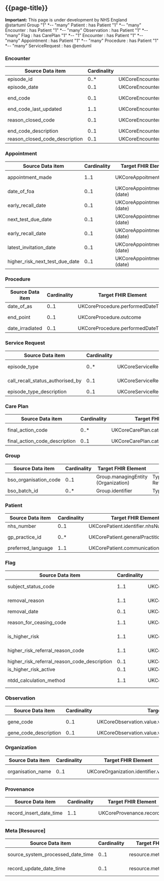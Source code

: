 ## {{page-title}}
    
  <div markdown="span" class="alert alert-warning" role="alert"><i class="fa fa-warning"></i><b> Important:</b> This page is under development by NHS England</div>

<plantuml>
@startuml
Group "1" *-- "many" Patient : has
Patient "1" *-- "many" Encounter : has
Patient "1" *-- "many" Observation : has
Patient "1" *-- "many" Flag : has
CarePlan "1" *-- "1" Encounter : has
Patient "1" *-- "many" Appointment : has
Patient "1" *-- "many" Procedure : has
Patient "1" *-- "many" ServiceRequest : has
@enduml
</plantuml>


### Encounter

<table class="assets">
<thead>
  <tr>
    <th>Source Data item</th>
    <th>Cardinality</th>
    <th>Target FHIR Element</th>
    <th>Notes</th>
  </tr>
</thead>
<tbody>
  <tr>
    <td>episode_id</td>
    <td>0..*</td>
    <td>UKCoreEncounter.identifier</td>
    <td>Type: Identifier</td>
</tr>
<tr>
    <td>episode_date</td>
    <td>0..1</td>
    <td>UKCoreEncounter.period (Start)</td>
    <td>Type: Period</td>
</tr>
<tr>
    <td>end_code</td>
    <td>0..1</td>
    <td>UKCoreEncounter.extension:reasonCancelled</td>
    <td>Type: CodeableConcept</td>
</tr>
<tr>
    <td>end_code_last_updated</td>
    <td>1..1</td>
    <td>UKCoreEncounter.statusHistory.period</td>
    <td>Type: Period</td>
</tr>
<tr>
    <td>reason_closed_code</td>
    <td>0..1</td>
    <td>UKCoreEncounter.extension:reasonCancelled</td>
    <td>Type: CodeableConcept</td>
</tr>
<tr>
    <td>end_code_description</td>
    <td>0..1</td>
    <td>UKCoreEncounter.extension:reasonCancelled.coding.display</td>
    <td>Type: String</td>
</tr>
<tr>
    <td>reason_closed_code_description</td>
    <td>0..1</td>
    <td>UKCoreEncounter.extension:reasonCancelled.coding.display</td>
    <td>Type: String</td>
</tr>
</tbody>
</table>

### Appointment

<table class="assets">
<thead>
  <tr>
    <th>Source Data item</th>
    <th>Cardinality</th>
    <th>Target FHIR Element</th>
    <th>Notes</th>
  </tr>
</thead>
<tbody>
  <tr>
    <td>appointment_made</td>
    <td>1..1</td>
    <td>UKCoreAppoitment.status</td>
    <td>Type: Code</td>
</tr>
<tr>
    <td>date_of_foa</td>
    <td>0..1</td>
    <td>UKCoreAppointment.start (date)</td>
    <td>Type: Instant</td>
</tr>
<tr>
    <td>early_recall_date</td>
    <td>0..1</td>
    <td>UKCoreAppointment.start (date)</td>
    <td>Type: Instant</td>
</tr>
<tr>
    <td>next_test_due_date</td>
    <td>0..1</td>
    <td>UKCoreAppointment.start (date)</td>
    <td>Type: Instant</td>
</tr>
<tr>
    <td>early_recall_date</td>
    <td>0..1</td>
    <td>UKCoreAppointment.start (date)</td>
    <td>Type: Instant</td>
</tr>
<tr>
    <td>latest_invitation_date</td>
    <td>0..1</td>
    <td>UKCoreAppointment.start (date)</td>
    <td>Type: Instant</td>
</tr>
<tr>
    <td>higher_risk_next_test_due_date</td>
    <td>0..1</td>
    <td>UKCoreAppointment.start (date)</td>
    <td>Type: Instant</td>
</tr>
</tbody>
</table>

### Procedure

<table class="assets">
<thead>
  <tr>
    <th>Source Data item</th>
    <th>Cardinality</th>
    <th>Target FHIR Element</th>
    <th>Notes</th>
  </tr>
</thead>
<tbody>
  <tr>
    <td>date_of_as</td>
    <td>0..1</td>
    <td>UKCoreProcedure.performedDateTime</td>
    <td>Type: dateTime</td>
</tr>
<tr>
    <td>end_point</td>
    <td>0..1</td>
    <td>UKCoreProcedure.outcome</td>
    <td>Type: CodeableConcept.text</td>
</tr>
<tr>
    <td>date_irradiated</td>
    <td>0..1</td>
    <td>UKCoreProcedure.performedDateTime</td>
    <td>Type: dateTime</td>
</tr>
</tbody>
</table>

### Service Request

<table class="assets">
<thead>
  <tr>
    <th>Source Data item</th>
    <th>Cardinality</th>
    <th>Target FHIR Element</th>
    <th>Notes</th>
  </tr>
</thead>
<tbody>
  <tr>
    <td>episode_type</td>
    <td>0..*</td>
    <td>UKCoreServiceRequest.priority.extension:priorityReason</td>
    <td>Type: Extension(CodeableConcept)</td>
</tr>
<tr>
    <td>call_recall_status_authorised_by</td>
    <td>0..1</td>
    <td>UKCoreServiceRequest.extension:sourceOfServiceRequest</td>
    <td>Type: Extension(CodeableConcept)</td>
</tr>
<tr>
    <td>episode_type_description</td>
    <td>0..1</td>
    <td>UKCoreServiceRequest.priority.extension:priorityReason.coding.display</td>
    <td>Type: String</td>
</tr>
</tbody>
</table>

### Care Plan

<table class="assets">
<thead>
  <tr>
    <th>Source Data item</th>
    <th>Cardinality</th>
    <th>Target FHIR Element</th>
    <th>Notes</th>
  </tr>
</thead>
<tbody>
  <tr>
    <td>final_action_code</td>
    <td>0..*</td>
    <td>UKCoreCarePlan.category</td>
    <td>Type: CodeableConcept</td>
</tr>
<tr>
    <td>final_action_code_description</td>
    <td>0..1</td>
    <td>UKCoreCarePlan.category.coding.display</td>
    <td>Type: String</td>
</tr>
</tbody>
</table>

### Group

<table class="assets">
<thead>
  <tr>
    <th>Source Data item</th>
    <th>Cardinality</th>
    <th>Target FHIR Element</th>
    <th>Notes</th>
  </tr>
</thead>
<tbody>
  <tr>
    <td>bso_organisation_code</td>
    <td>0..1</td>
    <td>Group.managingEntity (Organization)</td>
    <td>Type: Reference(Organization)</td>
</tr>
<tr>
    <td>bso_batch_id</td>
    <td>0..*</td>
    <td>Group.identifier</td>
    <td>Type: Identifier</td>
</tr>
</tbody>
</table>

### Patient

<table class="assets">
<thead>
  <tr>
    <th>Source Data item</th>
    <th>Cardinality</th>
    <th>Target FHIR Element</th>
    <th>Notes</th>
  </tr>
</thead>
<tbody>
  <tr>
    <td>nhs_number</td>
    <td>0..1</td>
    <td>UKCorePatient.identifier.nhsNumber</td>
    <td>Type: Identifier</td>
</tr>
<tr>
    <td>gp_practice_id</td>
    <td>0..*</td>
    <td>UKCorePatient.generalPractitioner</td>
    <td>Type: Reference(Organization)</td>
</tr>
<tr>
    <td>preferred_language</td>
    <td>1..1</td>
    <td>UKCorePatient.communication.language</td>
    <td>Type: CodeableConcept</td>
</tr>
</tbody>
</table>

### Flag

<table class="assets">
<thead>
  <tr>
    <th>Source Data item</th>
    <th>Cardinality</th>
    <th>Target FHIR Element</th>
    <th>Notes</th>
  </tr>
</thead>
<tbody>
<tr>
    <td>subject_status_code</td>
    <td>1..1</td>
    <td>UKCoreFlag.code</td>
    <td>Type: CodeableConcept</td>
</tr>
<tr>
    <td>removal_reason</td>
    <td>1..1</td>
    <td>UKCoreFlag.code</td>
    <td>Type: CodeableConcept</td>
</tr>
<tr>
    <td>removal_date</td>
    <td>0..1</td>
    <td>UKCoreFlag.period.end</td>
    <td>Type: Period</td>
</tr>
<tr>
    <td>reason_for_ceasing_code</td>
    <td>1..1</td>
    <td>UKCoreFlag.code</td>
    <td>Type: CodeableConcept</td>
</tr>
<tr>
    <td>is_higher_risk</td>
    <td>1..1</td>
    <td>UKCoreFlag.code</td>
    <td>Type: CodeableConcept</td>
</tr>
<tr>
    <td>higher_risk_referral_reason_code</td>
    <td>1..1</td>
    <td>UKCoreFlag.code</td>
    <td>Type: CodeableConcept</td>
</tr>
<tr>
    <td>higher_risk_referral_reason_code_description</td>
    <td>0..1</td>
    <td>UKCoreFlag.code.coding.display</td>
    <td>Type: String</td>
</tr>
<tr>
    <td>is_higher_risk_active</td>
    <td>0..1</td>
    <td>UKCoreFlag.period.end</td>
    <td>Type: Period</td>
</tr>
<tr>
    <td>ntdd_calculation_method</td>
    <td>1..1</td>
    <td>UKCoreFlag.code</td>
    <td>Type: CodeableConcept</td>
</tr>
<tbody>
</table>

### Observation

<table class="assets">
<thead>
  <tr>
    <th>Source Data item</th>
    <th>Cardinality</th>
    <th>Target FHIR Element</th>
    <th>Notes</th>
  </tr>
</thead>
<tbody>
<tr>
    <td>gene_code</td>
    <td>0..1</td>
    <td>UKCoreObservation.value.valueCodeableConcept</td>
    <td>Type: CodeableConcept</td>
</tr>
<tr>
    <td>gene_code_description</td>
    <td>0..1</td>
    <td>UKCoreObservation.value.valueCodeableConcept.coding.display</td>
    <td>Type: String</td>
</tr>
<tbody>
</table>

### Organization

<table class="assets">
<thead>
  <tr>
    <th>Source Data item</th>
    <th>Cardinality</th>
    <th>Target FHIR Element</th>
    <th>Notes</th>
  </tr>
</thead>
<tbody>
<tr>
    <td>organisation_name</td>
    <td>0..1</td>
    <td>UKCoreOrganization.identifier.value</td>
    <td>Type: String</td>
</tr>
<tbody>
</table>

### Provenance

<table class="assets">
<thead>
  <tr>
    <th>Source Data item</th>
    <th>Cardinality</th>
    <th>Target FHIR Element</th>
    <th>Notes</th>
  </tr>
</thead>
<tbody>
<tr>
    <td>record_insert_date_time</td>
    <td>1..1</td>
    <td>UKCoreProvenance.recorded</td>
    <td>Type: Instant</td>
</tr>
<tbody>
</table>

### Meta [Resource]

<table class="assets">
<thead>
  <tr>
    <th>Source Data item</th>
    <th>Cardinality</th>
    <th>Target FHIR Element</th>
    <th>Notes</th>
  </tr>
</thead>
<tbody>
<tr>
    <td>source_system_processed_date_time</td>
    <td>0..1</td>
    <td>resource.meta.lastUpdated</td>
    <td>Type: Instant</td>
</tr>
<tr>
    <td>record_update_date_time</td>
    <td>0..1</td>
    <td>resource.meta.lastUpdated</td>
    <td>Type: Instant</td>
</tr>
<tbody>
</table>
